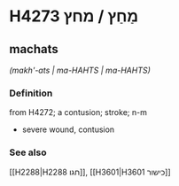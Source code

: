 # H4273 מַחַץ / מחץ

## machats

_(makh'-ats | ma-HAHTS | ma-HAHTS)_

### Definition

from H4272; a contusion; stroke; n-m

- severe wound, contusion

### See also

[[H2288|H2288 חגו]], [[H3601|H3601 כישור]]
